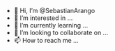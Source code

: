 - 👋 Hi, I’m @SebastianArango
- 👀 I’m interested in ...
- 🌱 I’m currently learning ...
- 💞️ I’m looking to collaborate on ...
- 📫 How to reach me ...

<!---
SebastianArango/SebastianArango is a ✨ special ✨ repository because its `README.md` (this file) appears on your GitHub profile.
You can click the Preview link to take a look at your changes.
--->

